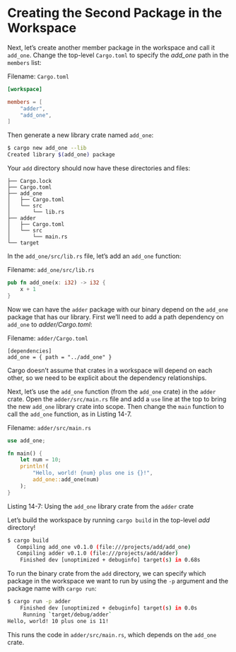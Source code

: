 # Creating the Second Package in the Workspace

Next, let’s create another member package in the workspace and call it
`add_one`. Change the top-level `Cargo.toml` to specify the _add_one_ path in
the `members` list:

Filename: `Cargo.toml`

```toml
[workspace]

members = [
    "adder",
    "add_one",
]
```

Then generate a new library crate named `add_one`:

```bash
$ cargo new add_one --lib
Created library $(add_one) package
```

Your `add` directory should now have these directories and files:

```
├── Cargo.lock
├── Cargo.toml
├── add_one
│   ├── Cargo.toml
│   └── src
│       └── lib.rs
├── adder
│   ├── Cargo.toml
│   └── src
│       └── main.rs
└── target
```

In the `add_one/src/lib.rs` file, let’s add an `add_one` function:

Filename: `add_one/src/lib.rs`

```rust
pub fn add_one(x: i32) -> i32 {
    x + 1
}
```

Now we can have the `adder` package with our binary depend on the `add_one`
package that has our library. First we’ll need to add a path dependency on
`add_one` to _adder/Cargo.toml_:

Filename: `adder/Cargo.toml`

```tomlrust
[dependencies]
add_one = { path = "../add_one" }
```

Cargo doesn’t assume that crates in a workspace will depend on each other, so
we need to be explicit about the dependency relationships.

Next, let’s use the `add_one` function (from the `add_one` crate) in the
`adder` crate. Open the `adder/src/main.rs` file and add a `use` line at the
top to bring the new `add_one` library crate into scope. Then change the `main`
function to call the `add_one` function, as in Listing 14-7.

Filename: `adder/src/main.rs`

```rust
use add_one;

fn main() {
    let num = 10;
    println!(
        "Hello, world! {num} plus one is {}!",
        add_one::add_one(num)
    );
}
```

Listing 14-7: Using the `add_one` library crate from the `adder` crate

Let’s build the workspace by running `cargo build` in the top-level _add_
directory!

```bash
$ cargo build
   Compiling add_one v0.1.0 (file:///projects/add/add_one)
   Compiling adder v0.1.0 (file:///projects/add/adder)
    Finished dev [unoptimized + debuginfo] target(s) in 0.68s
```

To run the binary crate from the `add` directory, we can specify which package
in the workspace we want to run by using the `-p` argument and the package name
with `cargo run`:

```bash
$ cargo run -p adder
    Finished dev [unoptimized + debuginfo] target(s) in 0.0s
     Running `target/debug/adder`
Hello, world! 10 plus one is 11!
```

This runs the code in `adder/src/main.rs`, which depends on the `add_one` crate.
